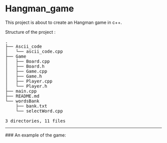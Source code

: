 # Hangman_game
This project is about to create an Hangman game in c++.

Structure of the project :
<pre>
.
├── Ascii_code
│   └── ascii_code.cpp
├── Game
│   ├── Board.cpp
│   ├── Board.h
│   ├── Game.cpp
│   ├── Game.h
│   ├── Player.cpp
│   └── Player.h
├── main.cpp
├── README.md
└── wordsBank
    ├── bank.txt
    └── selectWord.cpp

3 directories, 11 files
</pre>

<hr>

### An example of the game: 

